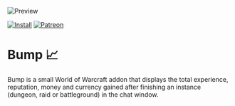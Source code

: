 ![Preview](http://jaliborc.com/images/addons/large/bump.jpg)

[![Install](http://jaliborc.com/images/external/twitch_client.png)](https://www.curseforge.com/wow/addons/bump/download?client=y)
[![Patreon](http://jaliborc.com/images/external/patreon.png#1)](https://www.patreon.com/jaliborc)

# Bump :chart_with_upwards_trend:
Bump is a small World of Warcraft addon that displays the total experience, reputation, money and currency gained after finishing an instance (dungeon, raid or battleground) in the chat window.
